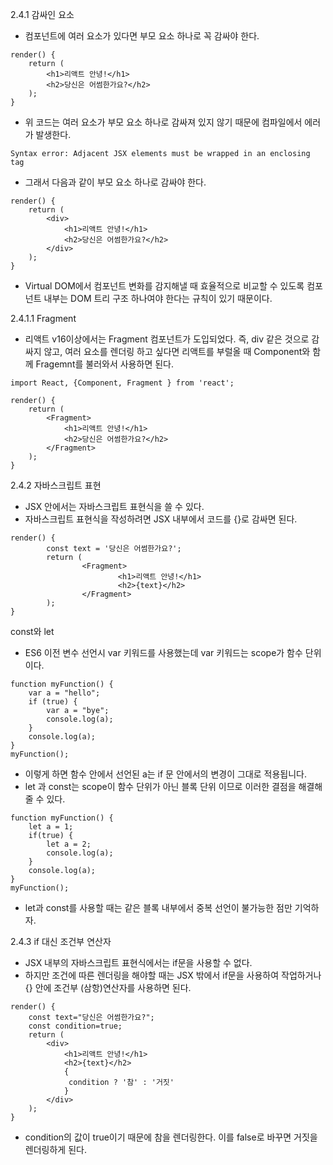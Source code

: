 2.4.1 감싸인 요소
- 컴포넌트에 여러 요소가 있다면 부모 요소 하나로 꼭 감싸야 한다.
```
render() {
	return (
		<h1>리액트 안녕!</h1>
		<h2>당신은 어썸한가요?</h2>
	);
}
```
- 위 코드는 여러 요소가 부모 요소 하나로 감싸져 있지 않기 때문에 컴파일에서 에러가 발생한다.
```
Syntax error: Adjacent JSX elements must be wrapped in an enclosing tag
```
- 그래서 다음과 같이 부모 요소 하나로 감싸야 한다.
```
render() {
	return (
		<div>
			<h1>리액트 안녕!</h1>
			<h2>당신은 어썸한가요?</h2>
		</div>
	);
}
```
- Virtual DOM에서 컴포넌트 변화를 감지해낼 때 효율적으로 비교할 수 있도록 컴포넌트 내부는 DOM 트리 구조 하나여야 한다는 규칙이 있기 때문이다.

2.4.1.1 Fragment
- 리액트 v16이상에서는 Fragment 컴포넌트가 도입되었다. 즉, div 같은 것으로 감싸지 않고, 여러 요소를 렌더링 하고 싶다면 리액트를 부럴올 때 Component와 함께 Fragemnt를 불러와서 사용하면 된다.
```
import React, {Component, Fragment } from 'react';
```
``` 
render() {
	return (
		<Fragment>
			<h1>리액트 안녕!</h1>
			<h2>당신은 어썸한가요?</h2>
		</Fragment>
	);
}
```

2.4.2 자바스크립트 표현

- JSX 안에서는 자바스크립트 표현식을 쓸 수 있다.
- 자바스크립트 표현식을 작성하려면 JSX 내부에서 코드를 {}로 감싸면 된다.
```
render() {
        const text = '당신은 어썸한가요?';
        return (
                <Fragment>
                        <h1>리액트 안녕!</h1>
                        <h2>{text}</h2>
                </Fragment>
        );
}
```

const와 let

- ES6 이전 변수 선언시 var 키워드를 사용했는데 var 키워드는 scope가 함수 단위이다.
```
function myFunction() {
	var a = "hello";
	if (true) {
		var a = "bye";
		console.log(a);
	}
	console.log(a);
}
myFunction();
```
- 이렇게 하면 함수 안에서 선언된 a는 if 문 안에서의 변경이 그대로 적용됩니다.
- let 과 const는 scope이 함수 단위가 아닌 블록 단위 이므로 이러한 결점을 해결해 줄 수 있다.
```
function myFunction() {
	let a = 1;
	if(true) {
		let a = 2;
		console.log(a);
	}
	console.log(a);
}
myFunction();
```
- let과 const를 사용할 때는 같은 블록 내부에서 중복 선언이 불가능한 점만 기억하자.

2.4.3 if 대신 조건부 연산자

- JSX 내부의 자바스크립트 표현식에서는 if문을 사용할 수 없다.
- 하지만 조건에 따른 렌더링을 해야할 때는 JSX 밖에서 if문을 사용하여 작업하거나 {} 안에 조건부 (삼항)연산자를 사용하면 된다.

```
render() {
	const text="당신은 어썸한가요?";
	const condition=true;
	return (
		<div>
			<h1>리액트 안녕!</h1>
			<h2>{text}</h2>
			{
			 condition ? '참' : '거짓'
			}
		</div>
	);
}
```
- condition의 값이 true이기 때문에 참을 렌더링한다. 이를 false로 바꾸면 거짓을 렌더링하게 된다.

